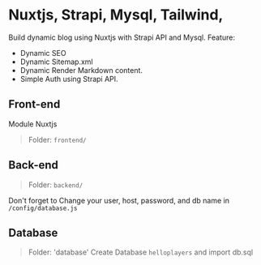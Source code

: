 # Nuxtjs, Strapi, Mysql, Tailwind,

Build dynamic blog using Nuxtjs with Strapi API and Mysql.
Feature:
- Dynamic SEO
- Dynamic Sitemap.xml
- Dynamic Render Markdown content.
- Simple Auth using Strapi API.

## Front-end
Module Nuxtjs
> Folder: `frontend/`


## Back-end
> Folder: `backend/`


Don't forget to Change your user, host, password, and db name in `/config/database.js`


## Database
> Folder: 'database'
Create Database `helloplayers` and import db.sql
